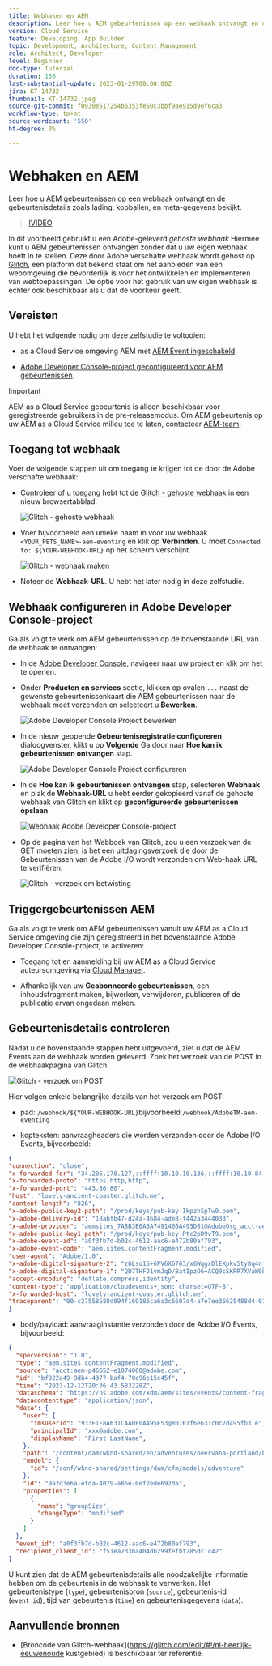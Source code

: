 ```yaml
---
title: Webhaken en AEM
description: Leer hoe u AEM gebeurtenissen op een webhaak ontvangt en de gebeurtenisdetails zoals lading, kopballen, en meta-gegevens bekijkt.
version: Cloud Service
feature: Developing, App Builder
topic: Development, Architecture, Content Management
role: Architect, Developer
level: Beginner
doc-type: Tutorial
duration: 156
last-substantial-update: 2023-01-29T00:00:00Z
jira: KT-14732
thumbnail: KT-14732.jpeg
source-git-commit: f0930e517254b6353fe50c3bbf9ae915d9ef6ca3
workflow-type: tm+mt
source-wordcount: '550'
ht-degree: 0%

---
```



# Webhaken en AEM

Leer hoe u AEM gebeurtenissen op een webhaak ontvangt en de gebeurtenisdetails zoals lading, kopballen, en meta-gegevens bekijkt.

>[!VIDEO](https://video.tv.adobe.com/v/3427051?quality=12&learn=on)

In dit voorbeeld gebruikt u een Adobe-geleverd _gehoste webhaak_ Hiermee kunt u AEM gebeurtenissen ontvangen zonder dat u uw eigen webhaak hoeft in te stellen. Deze door Adobe verschafte webhaak wordt gehost op [Glitch](https://glitch.com/), een platform dat bekend staat om het aanbieden van een webomgeving die bevorderlijk is voor het ontwikkelen en implementeren van webtoepassingen. De optie voor het gebruik van uw eigen webhaak is echter ook beschikbaar als u dat de voorkeur geeft.

## Vereisten

U hebt het volgende nodig om deze zelfstudie te voltooien:

- as a Cloud Service omgeving AEM met [AEM Event ingeschakeld](https://developer.adobe.com/experience-cloud/experience-manager-apis/guides/events/#enable-aem-events-on-your-aem-cloud-service-environment).

- [Adobe Developer Console-project geconfigureerd voor AEM gebeurtenissen](https://developer.adobe.com/experience-cloud/experience-manager-apis/guides/events/#how-to-subscribe-to-aem-events-in-the-adobe-developer-console).

>[!IMPORTANT]
>
>AEM as a Cloud Service gebeurtenis is alleen beschikbaar voor geregistreerde gebruikers in de pre-releasemodus. Om AEM gebeurtenis op uw AEM as a Cloud Service milieu toe te laten, contacteer [AEM-team](mailto:grp-aem-events@adobe.com).

## Toegang tot webhaak

Voer de volgende stappen uit om toegang te krijgen tot de door de Adobe verschafte webhaak:

- Controleer of u toegang hebt tot de [Glitch - gehoste webhaak](https://lovely-ancient-coaster.glitch.me/) in een nieuw browsertabblad.

  ![Glitch - gehoste webhaak](../assets/examples/webhook/glitch-hosted-webhook.png)

- Voer bijvoorbeeld een unieke naam in voor uw webhaak `<YOUR_PETS_NAME>-aem-eventing` en klik op **Verbinden**. U moet `Connected to: ${YOUR-WEBHOOK-URL}` op het scherm verschijnt.

  ![Glitch - webhaak maken](../assets/examples/webhook/glitch-create-webhook.png)

- Noteer de **Webhaak-URL**. U hebt het later nodig in deze zelfstudie.

## Webhaak configureren in Adobe Developer Console-project

Ga als volgt te werk om AEM gebeurtenissen op de bovenstaande URL van de webhaak te ontvangen:

- In de [Adobe Developer Console](https://developer.adobe.com), navigeer naar uw project en klik om het te openen.

- Onder **Producten en services** sectie, klikken op ovalen `...` naast de gewenste gebeurtenissenkaart die AEM gebeurtenissen naar de webhaak moet verzenden en selecteert u **Bewerken**.

  ![Adobe Developer Console Project bewerken](../assets/examples/webhook/adobe-developer-console-project-edit.png)

- In de nieuw geopende **Gebeurtenisregistratie configureren** dialoogvenster, klikt u op **Volgende** Ga door naar **Hoe kan ik gebeurtenissen ontvangen** stap.

  ![Adobe Developer Console Project configureren](../assets/examples/webhook/adobe-developer-console-project-configure.png)

- In de **Hoe kan ik gebeurtenissen ontvangen** stap, selecteren **Webhaak** en plak de **Webhaak-URL** u hebt eerder gekopieerd vanaf de gehoste webhaak van Glitch en klikt op **geconfigureerde gebeurtenissen opslaan**.

  ![Webhaak Adobe Developer Console-project](../assets/examples/webhook/adobe-developer-console-project-webhook.png)

- Op de pagina van het Webboek van Glitch, zou u een verzoek van de GET moeten zien, is het een uitdagingsverzoek die door de Gebeurtenissen van de Adobe I/O wordt verzonden om Web-haak URL te verifiëren.

  ![Glitch - verzoek om betwisting](../assets/examples/webhook/glitch-challenge-request.png)


## Triggergebeurtenissen AEM

Ga als volgt te werk om AEM gebeurtenissen vanuit uw AEM as a Cloud Service omgeving die zijn geregistreerd in het bovenstaande Adobe Developer Console-project, te activeren:

- Toegang tot en aanmelding bij uw AEM as a Cloud Service auteursomgeving via [Cloud Manager](https://my.cloudmanager.adobe.com/).

- Afhankelijk van uw **Geabonneerde gebeurtenissen**, een inhoudsfragment maken, bijwerken, verwijderen, publiceren of de publicatie ervan ongedaan maken.

## Gebeurtenisdetails controleren

Nadat u de bovenstaande stappen hebt uitgevoerd, ziet u dat de AEM Events aan de webhaak worden geleverd. Zoek het verzoek van de POST in de webhaakpagina van Glitch.

![Glitch - verzoek om POST](../assets/examples/webhook/glitch-post-request.png)

Hier volgen enkele belangrijke details van het verzoek om POST:

- pad: `/webhook/${YOUR-WEBHOOK-URL}`bijvoorbeeld `/webhook/AdobeTM-aem-eventing`

- kopteksten: aanvraagheaders die worden verzonden door de Adobe I/O Events, bijvoorbeeld:

```json
{
"connection": "close",
"x-forwarded-for": "34.205.178.127,::ffff:10.10.10.136,::ffff:10.10.84.114",
"x-forwarded-proto": "https,http,http",
"x-forwarded-port": "443,80,80",
"host": "lovely-ancient-coaster.glitch.me",
"content-length": "826",
"x-adobe-public-key2-path": "/prod/keys/pub-key-IkpzhSpTw0.pem",
"x-adobe-delivery-id": "18abfb47-d24a-4684-ade8-f442a3444033",
"x-adobe-provider": "aemsites_7ABB3E6A5A7491460A495D61@AdobeOrg_acct-aem-p46652-e1074060@adobe.com",
"x-adobe-public-key1-path": "/prod/keys/pub-key-Ptc2pD9vT9.pem",
"x-adobe-event-id": "a0f3fb7d-b02c-4612-aac6-e472b80af793",
"x-adobe-event-code": "aem.sites.contentFragment.modified",
"user-agent": "Adobe/1.0",
"x-adobe-digital-signature-2": "zGLso15+6PV6X6763/x6WqgxDlEXpkv5ty8q4njaq3aUngAI9VCcYonbScEjljRluzjZ05uMJmRfNxwjj60syxEJPuc0dpmMU635gfna7I4T7IaHs496wx4m2E5mvCM+aKbNQ+NPOutyTqI8Ovq29P2P87GIgMlGhAtOaxRVGNc6ksBxc2tCWbrKUhW8hPJ0sHphU499dN4TT32xrZaiRw4akT3M/hYydsA8dcWpJ7S4dpuDS21YyDHAB8s9Dawtr3fyPEyLgZzpwZDfCqQ8gdSCGqKscE4pScwqPkKOYCHDnBvDZVe583jhcZbHGjk7Ncp/FrgQk7avWsk5XlzcuA==",
"x-adobe-digital-signature-1": "QD7THFJ1vmJqD/BatIpzO6+ACQ9cSKPR7XVaW0LI7cN/xs7ucyri6dmkerOPe9EJpjGoqCg8rxWedrIRQB3lgVskChbHH3Ujx5YG0aTQLSd1Lsn5CFbW1U0l0GqId9Cnd6MccrqSznZXcdW1rMFuRk8+gqwabBifSaLbu3r30G5hmqQd72VtiYTE4m23O3jYIMiv62pRP+a+p4NjNj1XG320uRSry+BPniTjDJ6oN/Ng7aUEKML8idZ/ZTqeh/rJSrVO95UryUolFDRwDkRn5zKonbvhSLAeXzaPhvimWUHtldq9M1WTyRMpsBk8BRzaklxlq+woJ2UjYPUIEzjotw==",
"accept-encoding": "deflate,compress,identity",
"content-type": "application/cloudevents+json; charset=UTF-8",
"x-forwarded-host": "lovely-ancient-coaster.glitch.me",
"traceparent": "00-c27558588d994f169186ca6a3c6607d4-a7e7ee36625488d4-01"
}
```

- body/payload: aanvraaginstantie verzonden door de Adobe I/O Events, bijvoorbeeld:

```json
{
  "specversion": "1.0",
  "type": "aem.sites.contentFragment.modified",
  "source": "acct:aem-p46652-e1074060@adobe.com",
  "id": "bf922a49-9db4-4377-baf4-70e96e15c45f",
  "time": "2023-12-12T20:36:43.583228Z",
  "dataschema": "https://ns.adobe.com/xdm/aem/sites/events/content-fragment-modified.json",
  "datacontenttype": "application/json",
  "data": {
    "user": {
      "imsUserId": "933E1F8A631CAA0F0A495E53@80761f6e631c0c7d495fb3.e",
      "principalId": "xxx@adobe.com",
      "displayName": "First LastName",
    },
    "path": "/content/dam/wknd-shared/en/adventures/beervana-portland/beervana-in-portland",
    "model": {
      "id": "/conf/wknd-shared/settings/dam/cfm/models/adventure"
    },
    "id": "9a2d3e6a-efda-4079-a86e-0ef2ede692da",
    "properties": [
      {
        "name": "groupSize",
        "changeType": "modified"
      }
    ]
  },
  "event_id": "a0f3fb7d-b02c-4612-aac6-e472b80af793",
  "recipient_client_id": "f51ea733ba404db299fefbf285dc1c42"
}
```

U kunt zien dat de AEM gebeurtenisdetails alle noodzakelijke informatie hebben om de gebeurtenis in de webhaak te verwerken. Het gebeurtenistype (`type`), gebeurtenisbron (`source`), gebeurtenis-id (`event_id`), tijd van gebeurtenis (`time`) en gebeurtenisgegevens (`data`).

## Aanvullende bronnen

- [Broncode van Glitch-webhaak](https://glitch.com/edit/#!/nl-heerlijk-eeuwenoude kustgebied) is beschikbaar ter referentie.
